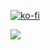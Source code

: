 [![ko-fi](https://ko-fi.com/img/githubbutton_sm.svg)](https://ko-fi.com/shivster)

![](https://komarev.com/ghpvc/?username=SHIV5T3R&style=for-the-badge&label=Views)
